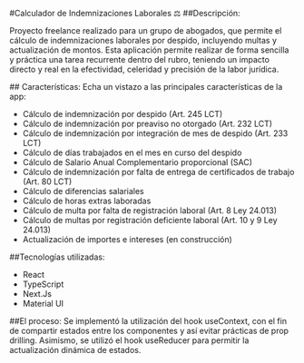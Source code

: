 #Calculador de Indemnizaciones Laborales ⚖️
##Descripción:
<p>
Proyecto freelance realizado para un grupo de abogados, que permite el cálculo de indemnizaciones laborales por despido, incluyendo multas y actualización de montos.
Esta aplicación permite realizar de forma sencilla y práctica una tarea recurrente dentro del rubro, teniendo un impacto directo y real en la efectividad, celeridad y precisión de la labor jurídica.
</p>
## Características:
Echa un vistazo a las principales características de la app:
<ul>
  <li>Cálculo de indemnización por despido (Art. 245 LCT)</li>
  <li>Cálculo de indemnización por preaviso no otorgado (Art. 232 LCT)</li>
  <li>Cálculo de indemnización por integración de mes de despido (Art. 233 LCT)</li>
  <li>Cálculo de días trabajados en el mes en curso del despido</li>
  <li>Cálculo de Salario Anual Complementario proporcional (SAC)</li>
  <li>Cálculo de indemnización por falta de entrega de certificados de trabajo (Art. 80 LCT)</li>
  <li>Cálculo de diferencias salariales</li>
  <li>Cálculo de horas extras laboradas</li>
  <li>Cálculo de multa por falta de registración laboral (Art. 8 Ley 24.013)</li>
  <li>Cálculo de multas por registración deficiente laboral (Art. 10 y 9 Ley 24.013)</li>
  <li>Actualización de importes e intereses (en construcción)</li>
</ul>
##Tecnologías utilizadas:
<ul>
  <li>React</li>
  <li>TypeScript</li>
  <li>Next.Js</li>
  <li>Material UI</li>
</ul>
##El proceso:
Se implementó la utilización del hook useContext, con el fin de compartir estados entre los componentes y así evitar prácticas de prop drilling.
Asimismo, se utilizó el hook useReducer para permitir la actualización dinámica de estados.
